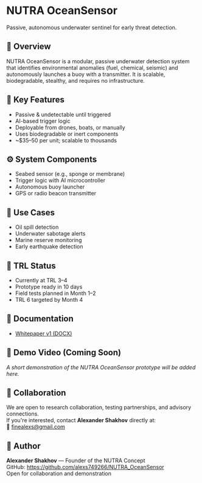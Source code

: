 # NUTRA OceanSensor

Passive, autonomous underwater sentinel for early threat detection.

## 🌊 Overview
NUTRA OceanSensor is a modular, passive underwater detection system that identifies environmental anomalies (fuel, chemical, seismic) and autonomously launches a buoy with a transmitter. It is scalable, biodegradable, stealthy, and requires no infrastructure.

## 📌 Key Features
- Passive & undetectable until triggered
- AI-based trigger logic
- Deployable from drones, boats, or manually
- Uses biodegradable or inert components
- ~$35–50 per unit; scalable to thousands

## ⚙️ System Components
- Seabed sensor (e.g., sponge or membrane)
- Trigger logic with AI microcontroller
- Autonomous buoy launcher
- GPS or radio beacon transmitter

## 🔬 Use Cases
- Oil spill detection
- Underwater sabotage alerts
- Marine reserve monitoring
- Early earthquake detection

## 🚀 TRL Status
- Currently at TRL 3–4
- Prototype ready in 10 days
- Field tests planned in Month 1–2
- TRL 6 targeted by Month 4

## 📄 Documentation
- [Whitepaper v1 (DOCX)](docs/Whitepaper_NUTRA_v1.docx)

## 🎥 Demo Video (Coming Soon)
*A short demonstration of the NUTRA OceanSensor prototype will be added here.*

## 🤝 Collaboration
We are open to research collaboration, testing partnerships, and advisory connections.  
If you're interested, contact **Alexander Shakhov** directly at:  
📧 finealexs@gmail.com

## 🧠 Author
**Alexander Shakhov** — Founder of the NUTRA Concept  
GitHub: https://github.com/alexs749266/NUTRA_OceanSensor  
Open for collaboration and demonstration
